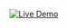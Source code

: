 [![Live Demo](https://img.shields.io/badge/Live%20Demo-Click%20Here-orange?style=for-the-badge)](https://ash-dot-coder.github.io/LIve-Class-Work/Live%20Class/Module-4/Temp[Not-project]/Sticky-Notes-2/)
